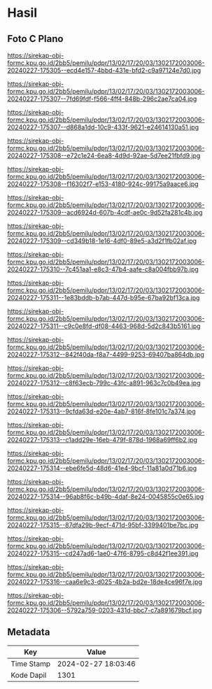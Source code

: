 # Hasil

## Foto C Plano

https://sirekap-obj-formc.kpu.go.id/2bb5/pemilu/pdpr/13/02/17/20/03/1302172003006-20240227-175305--ecd4e157-4bbd-431e-bfd2-c9a97124e7d0.jpg

https://sirekap-obj-formc.kpu.go.id/2bb5/pemilu/pdpr/13/02/17/20/03/1302172003006-20240227-175307--7fd69fdf-f566-4ff4-848b-296c2ae7ca04.jpg

https://sirekap-obj-formc.kpu.go.id/2bb5/pemilu/pdpr/13/02/17/20/03/1302172003006-20240227-175307--d868a1dd-10c9-433f-9621-e24614130a51.jpg

https://sirekap-obj-formc.kpu.go.id/2bb5/pemilu/pdpr/13/02/17/20/03/1302172003006-20240227-175308--e72c1e24-6ea8-4d9d-92ae-5d7ee21fbfd9.jpg

https://sirekap-obj-formc.kpu.go.id/2bb5/pemilu/pdpr/13/02/17/20/03/1302172003006-20240227-175308--f16302f7-e153-4180-924c-99175a9aace6.jpg

https://sirekap-obj-formc.kpu.go.id/2bb5/pemilu/pdpr/13/02/17/20/03/1302172003006-20240227-175309--acd6924d-607b-4cdf-ae0c-9d52fa281c4b.jpg

https://sirekap-obj-formc.kpu.go.id/2bb5/pemilu/pdpr/13/02/17/20/03/1302172003006-20240227-175309--cd349b18-1e16-4df0-89e5-a3d2f1fb02af.jpg

https://sirekap-obj-formc.kpu.go.id/2bb5/pemilu/pdpr/13/02/17/20/03/1302172003006-20240227-175310--7c451aa1-e8c3-47b4-aafe-c8a004fbb97b.jpg

https://sirekap-obj-formc.kpu.go.id/2bb5/pemilu/pdpr/13/02/17/20/03/1302172003006-20240227-175311--1e83bddb-b7ab-447d-b95e-67ba92bf13ca.jpg

https://sirekap-obj-formc.kpu.go.id/2bb5/pemilu/pdpr/13/02/17/20/03/1302172003006-20240227-175311--c9c0e8fd-df08-4463-968d-5d2c843b5161.jpg

https://sirekap-obj-formc.kpu.go.id/2bb5/pemilu/pdpr/13/02/17/20/03/1302172003006-20240227-175312--842f40da-f8a7-4499-9253-69407ba864db.jpg

https://sirekap-obj-formc.kpu.go.id/2bb5/pemilu/pdpr/13/02/17/20/03/1302172003006-20240227-175312--c8f63ecb-799c-43fc-a891-963c7c0b49ea.jpg

https://sirekap-obj-formc.kpu.go.id/2bb5/pemilu/pdpr/13/02/17/20/03/1302172003006-20240227-175313--9cfda63d-e20e-4ab7-816f-8fe101c7a374.jpg

https://sirekap-obj-formc.kpu.go.id/2bb5/pemilu/pdpr/13/02/17/20/03/1302172003006-20240227-175313--c1add29e-16eb-479f-878d-1968a69ff6b2.jpg

https://sirekap-obj-formc.kpu.go.id/2bb5/pemilu/pdpr/13/02/17/20/03/1302172003006-20240227-175314--ebe6fe5d-48d6-41e4-9bcf-11a81a0d71b6.jpg

https://sirekap-obj-formc.kpu.go.id/2bb5/pemilu/pdpr/13/02/17/20/03/1302172003006-20240227-175314--96ab8f6c-b49b-4daf-8e24-0045855c0e65.jpg

https://sirekap-obj-formc.kpu.go.id/2bb5/pemilu/pdpr/13/02/17/20/03/1302172003006-20240227-175315--87dfa29b-9ecf-471d-95bf-3399401be7bc.jpg

https://sirekap-obj-formc.kpu.go.id/2bb5/pemilu/pdpr/13/02/17/20/03/1302172003006-20240227-175315--cd247ad6-1ae0-47f6-8795-c8d42f1ee391.jpg

https://sirekap-obj-formc.kpu.go.id/2bb5/pemilu/pdpr/13/02/17/20/03/1302172003006-20240227-175316--caa6e9c3-d025-4b2a-bd2e-18de4ce96f7e.jpg

https://sirekap-obj-formc.kpu.go.id/2bb5/pemilu/pdpr/13/02/17/20/03/1302172003006-20240227-175306--5792a759-0203-431d-bbc7-c7a891679bcf.jpg


## Metadata

| Key        | Value               |
| ---------- | ------------------- |
| Time Stamp | 2024-02-27 18:03:46 |
| Kode Dapil | 1301                |



